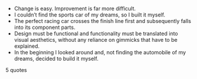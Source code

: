 - Change is easy. Improvement is far more difficult.
 - I couldn’t find the sports car of my dreams, so I built it myself.
 - The perfect racing car crosses the finish line first and subsequently falls into its component parts.
 - Design must be functional and functionality must be translated into visual aesthetics, without any reliance on gimmicks that have to be explained.
 - In the beginning I looked around and, not finding the automobile of my dreams, decided to build it myself.

5 quotes
